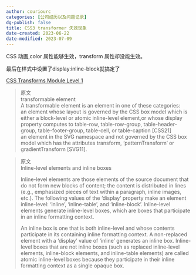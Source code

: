 ```yaml
---
author: couriourc
categories: [公司经历以及问题记录]
dg-publish: false
title: CSS3 transformer 失效现象
date-created: 2023-06-22
date-modified: 2023-07-09
---
```


CSS 动画,color 属性能够生效，transform 属性却没能生效。

最后在样式中设置了display:inline-block就搞定了  

[CSS Transforms Module Level 1](https://www.w3.org/TR/css-transforms-1/)

> 原文  
transformable element  
A transformable element is an element in one of these categories:  
an element whose layout is governed by the CSS box model which is either a block-level or atomic inline-level element,or whose display property computes to table-row, table-row-group, table-header-group, table-footer-group, table-cell, or table-caption [CSS21]  
an element in the SVG namespace and not governed by the CSS box model which has the attributes transform, ‘patternTransform‘ or gradientTransform [SVG11].

> 原文  
> Inline-level elements and inline boxes
>
> Inline-level elements are those elements of the source document that do not form new blocks of content; the content is distributed in lines (e.g., emphasized pieces of text within a paragraph, inline images, etc.). The following values of the ‘display’ property make an element inline-level: ‘inline’, ‘inline-table’, and ‘inline-block’. Inline-level elements generate inline-level boxes, which are boxes that participate in an inline formatting context.
>
> An inline box is one that is both inline-level and whose contents participate in its containing inline formatting context. A non-replaced element with a ‘display’ value of ‘inline’ generates an inline box. Inline-level boxes that are not inline boxes (such as replaced inline-level elements, inline-block elements, and inline-table elements) are called atomic inline-level boxes because they participate in their inline formatting context as a single opaque box.
>

